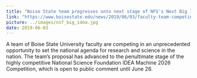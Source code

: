 ```yaml
---
title: "Boise State team progresses onto next stage of NFS's Next Big Ideas"
link: "https://www.boisestate.edu/news/2019/06/03/faculty-team-competing-to-set-national-research-agenda-you-can-help/"
picture: ../images/nsf_big_idea.jpg
date: 2019-06-03
---
```


A team of Boise State University faculty are competing in an unprecedented opportunity to set the national agenda for research and science in the nation. The team’s proposal has advanced to the penultimate stage of the highly competitive National Science Foundation IDEA Machine 2026 Competition, which is open to public comment until June 26.

